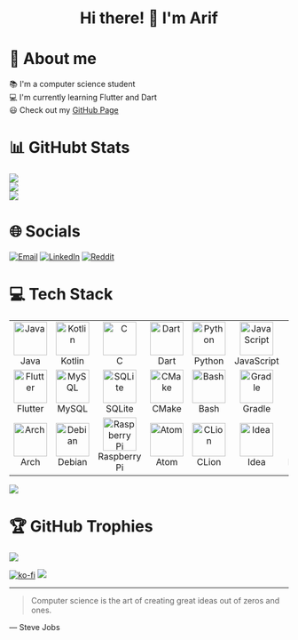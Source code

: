<h1 align="center">Hi there! 👋 I'm Arif</h1>

# 🌟 About me

📚 I'm a computer science student <br>
💻 I'm currently learning Flutter and Dart <br>
😃 Check out my [GitHub Page](https://arif043.github.io)

# 📊 GitHubt Stats
<img src="https://github-readme-stats.vercel.app/api?username=Arif043&theme=react&hide_border=false&include_all_commits=true&count_private=true"> <br>
<img src="https://github-readme-streak-stats.herokuapp.com/?user=Arif043&theme=react&hide_border=false"> <br>
<img src="https://github-readme-stats.vercel.app/api/top-langs/?username=Arif043&theme=react&hide_border=false&include_all_commits=true&count_private=true&layout=compact">

# 🌐 Socials
[![Email](https://img.shields.io/badge/EMAIL-arif.ertugrul%40tu--dortmund.de-darkgreen?style=for-the-badge&logo=gmail&labelColor=ffffff)](mailto:arif.ertugrul@tu-dortmund.de)
[![LinkedIn](https://img.shields.io/badge/LinkedIn-%230077B5.svg?logo=linkedin&logoColor=white)](https://linkedin.com/in/arif-ertugrul/)
[![Reddit](https://img.shields.io/badge/reddit-orange?style=flat&logo=reddit&logoColor=black)](https://www.reddit.com/user/Arif1100/)

# 💻 Tech Stack
<!--[![My Skills](https://skillicons.dev/icons?i=java,kotlin,c,dart,py,javascript,html,css,git,flutter,mysql,sqlite,cmake,bash,gradle,latex,regex,linux,arch,debian,raspberrypi,atom,clion,idea,pycharm,webstorm,vscode,androidstudio&theme=dark)](https://skillicons.dev) -->


<table>
  <tr>
    <td align="center" width="96">
        <img src="https://skillicons.dev/icons?i=java" alt="Java" width="60" height="60" />
      <br>Java
    </td>
    <td align="center" width="96">
        <img src="https://skillicons.dev/icons?i=kotlin" alt="Kotlin" width="60" height="60" />
      <br>Kotlin
    </td>
    <td align="center" width="96">
        <img src="https://skillicons.dev/icons?i=c" alt="C" width="60" height="60" />
      <br>C
    </td>
    <td align="center" width="96">
        <img src="https://skillicons.dev/icons?i=dart" alt="Dart" width="60" height="60" />
      <br>Dart
    </td>
    <td align="center" width="96">
        <img src="https://skillicons.dev/icons?i=py" alt="Python" width="60" height="60" />
      <br>Python
    </td>
    <td align="center" width="96">
      <img src="https://skillicons.dev/icons?i=javascript" alt="JavaScript" width="60" height="60" />
      <br>JavaScript
    </td>
    <td align="center" width="96">
        <img src="https://skillicons.dev/icons?i=html" alt="HTML" width="60" height="60" />
      <br>HTML
    </td>
    <td align="center" width="96">
        <img src="https://skillicons.dev/icons?i=css" alt="CSS" width="60" height="60" />
      <br>CSS
    <td align="center" width="96">
        <img src="https://skillicons.dev/icons?i=git" alt="Git" width="60" height="60" />
      <br>Git
    </td>
  </tr>
  <tr>
    <td align="center" width="96">
        <img src="https://skillicons.dev/icons?i=flutter" width="60" height="60" alt="Flutter" />
      <br>Flutter
    </td>
    <td align="center" width="96">
        <img src="https://skillicons.dev/icons?i=mysql" width="60" height="60" alt="MySQL" />
      <br>MySQL
    </td>
     <td align="center" width="96">
        <img src="https://skillicons.dev/icons?i=sqlite" width="60" height="60" alt="SQLite" />
      <br>SQLite
    </td>
    <td align="center" width="96">
        <img src="https://skillicons.dev/icons?i=cmake" alt="CMake" width="60" height="60" />
      <br>CMake
    </td>
      <td align="center" width="96">
        <img src="https://skillicons.dev/icons?i=bash" width="60" height="60" alt="Bash" />
      <br>Bash
    </td>
     <td align="center" width="96">
        <img src="https://skillicons.dev/icons?i=gradle" width="60" height="60" alt="Gradle" />
      <br>Gradle
    </td>
    <td align="center" width="96">
        <img src="https://skillicons.dev/icons?i=latex" width="60" height="60" alt="LaTeX" />
      <br>LaTeX
    </td>
    <td align="center" width="96">
        <img src="https://skillicons.dev/icons?i=regex" width="60" height="60" alt="Regex" />
      <br>Regex
    </td>
    <td align="center" width="96">
        <img src="https://skillicons.dev/icons?i=linux" width="60" height="60" alt="Linux" />
      <br>Linux
    </td>
  </tr>
  <tr>
    <td align="center" width="96">
        <img src="https://skillicons.dev/icons?i=arch" width="60" height="60" alt="Arch" />
      <br>Arch
    </td>
    <td align="center" width="96">
        <img src="https://skillicons.dev/icons?i=debian" width="60" height="60" alt="Debian" />
      <br>Debian
    </td>
    <td align="center" width="96">
        <img src="https://skillicons.dev/icons?i=raspberrypi" width="60" height="60" alt="Raspberry Pi" />
      <br>Raspberry Pi
    </td>
    <td align="center" width="96">
        <img src="https://skillicons.dev/icons?i=atom" width="60" height="60" alt="Atom" />
      <br>Atom
    </td>
    <td align="center" width="96">
        <img src="https://skillicons.dev/icons?i=clion" width="60" height="60" alt="CLion" />
      <br>CLion
    </td>
    <td align="center" width="96">
        <img src="https://skillicons.dev/icons?i=idea" width="60" height="60" alt="Idea" />
      <br>Idea
    </td>
    <td align="center" width="96">
        <img src="https://skillicons.dev/icons?i=pycharm" width="60" height="60" alt="PyCharm" />
      <br>PyCharm
    </td>
    <td align="center" width="96">
        <img src="https://skillicons.dev/icons?i=webstorm" width="60" height="60" alt="WebStorm" />
      <br>WebStorm
    </td>
    <td align="center" width="96">
        <img src="https://skillicons.dev/icons?i=androidstudio" width="60" height="60" alt="Android Studio" />
      <br>Android Studio
    </td>
  </tr>
</table>

<img src="https://github-readme-activity-graph.vercel.app/graph?username=Arif043&theme=react">

# 🏆 GitHub Trophies
![](https://github-profile-trophy.vercel.app/?username=69Asuna69&theme=radical&no-frame=false&no-bg=true&margin-w=4)

[![ko-fi](https://ko-fi.com/img/githubbutton_sm.svg)](https://ko-fi.com/F1F7105SWL)
![](https://visitcount.itsvg.in/api?id=Arif043&icon=5&color=6)
<!-- <p align="center">
  <a href="https://skillicons.dev">
    <img src="https://skillicons.dev/icons?i=java,kotlin,c,dart,py,javascript,html,css,git,flutter,mysql,sqlite,cmake,bash,gradle,latex,regex,linux,arch,debian,raspberrypi,atom,clion,idea,pycharm,webstorm,vscode,androidstudio&theme=dark" />
  </a>
</p> -->


<!--<details open>
<summary>My top languages</summary>

| Rank | Languages |
|-----:|---------------|
|     1| Java          |
|     2| Kotlin        |
|     3| C             |
|     4| Python        |

</details open> -->

---
> Computer science is the art of creating great ideas out of zeros and ones.

— Steve Jobs


<!--
**Arif043/Arif043** is a ✨ _special_ ✨ repository because its `README.md` (this file) appears on your GitHub profile.

Here are some ideas to get you started:

- 🔭 I’m currently working on ...
- 🌱 I’m currently learning ...
- 👯 I’m looking to collaborate on ...
- 🤔 I’m looking for help with ...
- 💬 Ask me about ...
- 📫 How to reach me: ...
- 😄 Pronouns: ...
- ⚡ Fun fact: ...
-->
